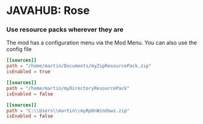 # JAVAHUB: Rose
### Use resource packs wherever they are 
The mod has a configuration menu via the Mod Menu. You can also use the config file
```toml
[[sources]]
path = "/home/martin/Documents/myZipResourcePack.zip"
isEnabled = true

[[sources]]
path = "/home/martin/myDirectoryResourcePack"
isEnabled = false

[[sources]]
path = "C:\\Users\\martin\\myRpOnWindows.zip"
isEnabled = false
```
